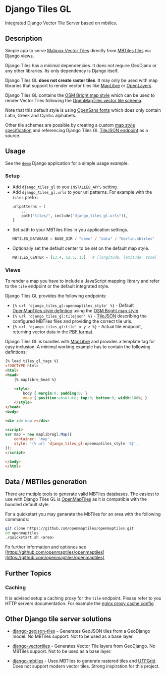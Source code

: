 # Django Tiles GL

Integrated Django Vector Tile Server based on mbtiles.


## Description

Simple app to serve [Mabpox Vector Tiles](https://docs.mapbox.com/data/tilesets/guides/vector-tiles-standards/) directly from [MBTiles files](https://github.com/mapbox/mbtiles-spec) via Django views.

Django Tiles has a minimal dependencies. It does not require GeoDjano or any other libraries. Its only dependency is Django itself.

Django Tiles GL **does not create raster tiles**. It may only be used with map libraries that support to render vector tiles like  [MapLibre](https://maplibre.org/) or [OpenLayers](https://openlayers.org/).

Django Tiles GL contains the [OSM Bright map style](https://openmaptiles.org/styles/#osm-bright) which can be used to render Vector Tiles following the [OpenMapTiles vector tile  schema](https://openmaptiles.org/schema).

Note that this default style is using [OpenSans fonts](https://github.com/openmaptiles/fonts) which does only contain Latin, Greek and Cyrillic alphabets.

Other tile schemes are possible by creating a custom [map style specification](https://docs.mapbox.com/mapbox-gl-js/style-spec/) and referencing Django Tiles GL [TileJSON endpoint](https://github.com/mapbox/tilejson-spec) as a source.

## Usage

See the [`demo`](https://github.com/kleingeist/django-tiles-gl/tree/main/demo) Django application for a simple usage example.


### Setup

- Add `django_tiles_gl` to you `INSTALLED_APPS` setting.
- Add `django_tiles_gl.urls` to your url patterns.
  For example with the `tiles` prefix:
  ```python
  urlpatterns = [
      ...
      path("tiles/", include("django_tiles_gl.urls")),
  ]
  ```
- Set path to your MBTiles files in you application settings.
  ```python
  MBTILES_DATABASE = BASE_DIR / "demo" / "data" / "berlin.mbtiles"
  ```
- Optionally set the default center to be set on the default map style.
  ```python
  MBTILES_CENTER = [13.4, 52.5, 13]   # [longitude, latitude, zoom]
  ```


### Views
To render a map you have to include a JavaScript mapping library and refer to the `tile` endpoint or the default integrated style.

Django Tiles GL provides the following endpoints:

- `{% url 'django_tiles_gl:openmaptiles_style' %}` - Default [OpenMapTiles style defintion](https://openmaptiles.org) using the [OSM Bright map style](https://openmaptiles.org/styles/#osm-bright).
- `{% url 'django_tiles_gl:tilejson' %}` - [TileJSON](https://github.com/mapbox/tilejson-spec) describing the configured MBTiles files and providing the correct tile urls.
- `{% url 'django_tiles_gl:tile' x y z %}` - Actual tile endpoint, returning vector data in the [PBF format](https://wiki.openstreetmap.org/wiki/PBF_Format).


Django Tiles GL is bundles with [MapLibre](https://maplibre.org/) and provides a template tag for easy inclusion. A minimal working example has to contain the following defintions:

```html
{% load tiles_gl_tags %}
<!DOCTYPE html>
<html>
<head>
    {% maplibre_head %}

    <style>
        body { margin:0; padding:0; }
        #map { position:absolute; top:0; bottom:0; width:100%; }
    </style>
</head>
<body>

<div id='map'></div>

<script>
var map = new maplibregl.Map({
	container: 'map',
	style: '{% url 'django_tiles_gl:openmaptiles_style' %}',
});
</script>

</body>
</html>
```

## Data / MBTiles generation

There are mutiple tools to generate valid MBTiles databases. The easiest to use with Django Tiles GL is [OpenMapTiles](https://github.com/openmaptiles/openmaptiles) as it is compatible with the bundled default style.

For a quickstart you may generate the MbTiles for an area with the following commands:
```sh
git clone https://github.com/openmaptiles/openmaptiles.git
cd openmaptiles
./quickstart.sh <area>
```

Fo further information and optiones see [https://github.com/openmaptiles/openmaptiles](https://github.com/openmaptiles/openmaptiles)



## Further Topics

### Caching

It is advised setup a caching proxy for the `tile` endpoint. Please refer to you HTTP servers documentation. For example the [nginx proxy cache config](https://nginx.org/en/docs/http/ngx_http_proxy_module.html#proxy_cache)



## Other Django tile server solutions

- [django-geojson-tiles](https://github.com/glenrobertson/django-geojson-tiles) - Generates GeoJSON tiles from a GeoDjango model. No MBTiles support.  Not to be used as a base layer.

- [django-vectortiles](https://github.com/submarcos/django-vectortiles) - Generates Vector Tile layers from GeoDjango. No MBTiles support. Not to be used as a base layer.

- [django-mbtiles](https://github.com/makinacorpus/django-mbtiles) - Uses MBTiles to generate rastered tiles and [UTFGrid](https://github.com/mapbox/mbtiles-spec/blob/master/1.1/utfgrid.md). Does not support modern vector tiles. Strong inspiration for this project.
